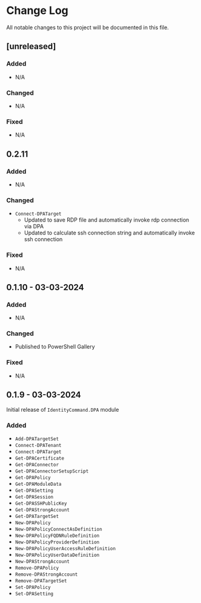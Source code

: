 # Change Log
All notable changes to this project will be documented in this file.

## [unreleased]

### Added
- N/A

### Changed
- N/A

### Fixed
- N/A

## 0.2.11

### Added
- N/A

### Changed
- `Connect-DPATarget`
  - Updated to save RDP file and automatically invoke rdp connection via DPA
  - Updated to calculate ssh connection string and automatically invoke ssh connection

### Fixed
- N/A

## 0.1.10 - 03-03-2024

### Added
- N/A

### Changed
- Published to PowerShell Gallery

### Fixed
- N/A

## 0.1.9 - 03-03-2024

Initial release of `IdentityCommand.DPA` module

### Added
- `Add-DPATargetSet`
- `Connect-DPATenant`
- `Connect-DPATarget`
- `Get-DPACertificate`
- `Get-DPAConnector`
- `Get-DPAConnectorSetupScript`
- `Get-DPAPolicy`
- `Get-DPAModuleData`
- `Get-DPASetting`
- `Get-DPASession`
- `Get-DPASSHPublicKey`
- `Get-DPAStrongAccount`
- `Get-DPATargetSet`
- `New-DPAPolicy`
- `New-DPAPolicyConnectAsDefinition`
- `New-DPAPolicyFQDNRuleDefinition`
- `New-DPAPolicyProviderDefinition`
- `New-DPAPolicyUserAccessRuleDefinition`
- `New-DPAPolicyUserDataDefinition`
- `New-DPAStrongAccount`
- `Remove-DPAPolicy`
- `Remove-DPAStrongAccount`
- `Remove-DPATargetSet`
- `Set-DPAPolicy`
- `Set-DPASetting`
